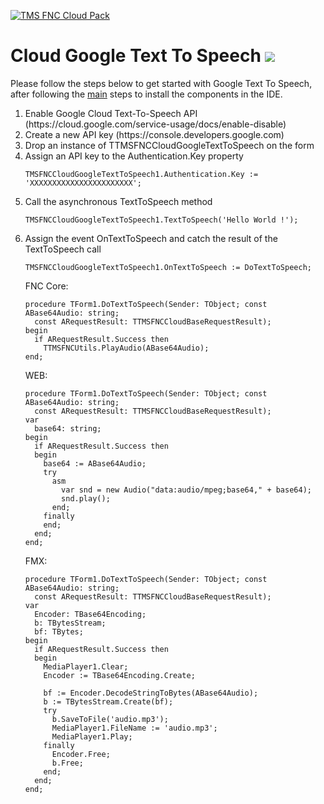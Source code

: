 <a href="http://www.tmssoftware.com/site/tmsfnccloudpack.asp"><img src="https://tmssoftware.com/site/img/github/tmsfnccloudpack.png" title="TMS FNC Cloud Pack" alt="TMS FNC Cloud Pack"></a>
# Cloud Google Text To Speech <img src="http://tmssoftware.com/site/img/github/tmsfnccloudgoogletexttospeech.png"/> #
Please follow the steps below to get started with Google Text To Speech, after following the <a href="https://github.com/tmssoftware/TMS-FNC-Cloud-Pack/blob/master/README.md">main</a> steps to install the components in the IDE.
<ol>
  <li>Enable Google Cloud Text-To-Speech API (https://cloud.google.com/service-usage/docs/enable-disable)
  <li>Create a new API key (https://console.developers.google.com)
  <li>Drop an instance of TTMSFNCCloudGoogleTextToSpeech on the form</li>  
  <li>Assign an API key to the Authentication.Key property

  ```delphi
  TMSFNCCloudGoogleTextToSpeech1.Authentication.Key := 'XXXXXXXXXXXXXXXXXXXXXXX';    
  ```
  
  </li>  
  <li>Call the asynchronous TextToSpeech method</li>
  
  ```delphi
  TMSFNCCloudGoogleTextToSpeech1.TextToSpeech('Hello World !');
  ```
  
  <li>Assign the event OnTextToSpeech and catch the result of the TextToSpeech call
  
  ```delphi
  TMSFNCCloudGoogleTextToSpeech1.OnTextToSpeech := DoTextToSpeech;  
  ```
  FNC Core:
  ```delphi
  procedure TForm1.DoTextToSpeech(Sender: TObject; const ABase64Audio: string;
    const ARequestResult: TTMSFNCCloudBaseRequestResult);
  begin
    if ARequestResult.Success then
      TTMSFNCUtils.PlayAudio(ABase64Audio);
  end;
  ```
  
  WEB:
  ```delphi    
  procedure TForm1.DoTextToSpeech(Sender: TObject; const ABase64Audio: string;
    const ARequestResult: TTMSFNCCloudBaseRequestResult);
  var
    base64: string;
  begin
    if ARequestResult.Success then
    begin
      base64 := ABase64Audio;
      try
        asm
          var snd = new Audio("data:audio/mpeg;base64," + base64);
          snd.play();
        end;
      finally
      end;
    end;
  end;
  ```
  
  FMX:
  ```delphi
  procedure TForm1.DoTextToSpeech(Sender: TObject; const ABase64Audio: string;
    const ARequestResult: TTMSFNCCloudBaseRequestResult);
  var
    Encoder: TBase64Encoding;
    b: TBytesStream;
    bf: TBytes;
  begin
    if ARequestResult.Success then
    begin
      MediaPlayer1.Clear;
      Encoder := TBase64Encoding.Create;

      bf := Encoder.DecodeStringToBytes(ABase64Audio);
      b := TBytesStream.Create(bf);
      try
        b.SaveToFile('audio.mp3');
        MediaPlayer1.FileName := 'audio.mp3';
        MediaPlayer1.Play;
      finally
        Encoder.Free;
        b.Free;
      end;
    end;
  end;  
  ```
  
  </li>    
</ol>
